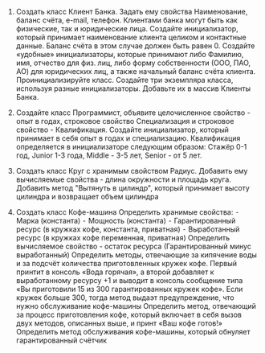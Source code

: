 1. Создать класс Клиент Банка. Задать ему свойства Наименование, баланс счёта, e-mail, телефон. Клиентами банка могут быть как физические, так и юридические лица. Создайте инициализатор, который принимает наименование клиента целиком и контактные данные. Баланс счёта в этом случае должен быть равен 0. Создайте «удобные» инициализаторы, которые принимают либо Фамилию, имя, отчество для физ. лиц, либо форму собственности (ООО, ПАО, АО) для юридических лиц, а также начальный баланс счёта клиента. Проинициализируйте класс. Создайте три экземпляра класса, используя разные инициализаторы. Добавьте их в массив Клиенты Банка. 

 2. Создайте класс Программист, объявите целочисленное свойство - опыт в годах, строковое свойство Специализация и строковое свойство - Квалификация. Создайте инициализатор, который принимает в себя опыт в годах и специализацию. Квалификация определяется в инициализаторе следующим образом: Стажёр 0-1 год, Junior 1-3 года, Middle - 3-5 лет, Senior - от 5 лет.  

 3. Создать класс Круг с хранимым свойством Радиус. Добавить ему вычисляемые свойства - длина окружности и площадь круга. Добавить метод "Вытянуть в цилиндр", который принимает высоту цилиндра и возвращает объем цилиндра 

 4. Создать класс Кофе-машина 
Определить хранимые свойства:
 ⁃ Марка (константа)
 ⁃ Мощность (константа)
 ⁃ Гарантированный ресурс (в кружках кофе, константа, приватная)
 ⁃ Выработанный ресурс (в кружках кофе переменная, приватная)
Определить вычисляемое свойство - остаток ресурса (Гарантированный минус выработанный)
Определить методы, отвечающие за кипячение воды и за подсчёт количества приготовленных кружек кофе. Первый принтит в консоль «Вода горячая», а второй добавляет к выработанному ресурсу +1  и выводит в консоль сообщение типа «Вы приготовили 15 из 300 гарантированных кружек кофе». Если кружек больше 300, тогда метод выдаэт предупреждение, что нужно обслуживание кофе-машины
Определить метод, отвечающий за процесс приготовления кофе, который включает в себя вызов двух методов, описанных выше, и принт «Ваш кофе готов!»
Определить метод обслуживания кофе-машины, который обнуляет гарантированный счётчик
